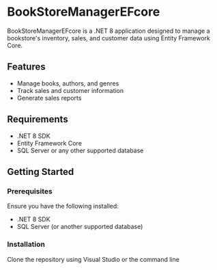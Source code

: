 # BookStoreManagerEFcore

BookStoreManagerEFcore is a .NET 8 application designed to manage a bookstore's inventory, sales, and customer data using Entity Framework Core.

## Features

- Manage books, authors, and genres
- Track sales and customer information
- Generate sales reports


## Requirements

- .NET 8 SDK
- Entity Framework Core
- SQL Server or any other supported database

## Getting Started

### Prerequisites

Ensure you have the following installed:

- .NET 8 SDK
- SQL Server (or another supported database)

### Installation
 Clone the repository using Visual Studio or the command line

    